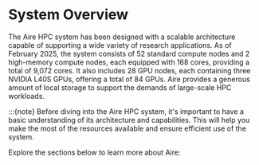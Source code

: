 # System Overview

The Aire HPC system has been designed with a scalable architecture capable of supporting a wide variety of research applications. As of February 2025, the system consists of 52 standard compute nodes and 2 high-memory compute nodes, each equipped with 168 cores, providing a total of 9,072 cores. It also includes 28 GPU nodes, each containing three NVIDIA L40S GPUs, offering a total of 84 GPUs. Aire provides a generous amount of local storage to support the demands of large-scale HPC workloads.

:::{note}
Before diving into the Aire HPC system, it's important to have a basic understanding of its architecture and capabilities. This will help you make the most of the resources available and ensure efficient use of the system.

Explore the sections below to learn more about Aire:

```{tableofcontents}
